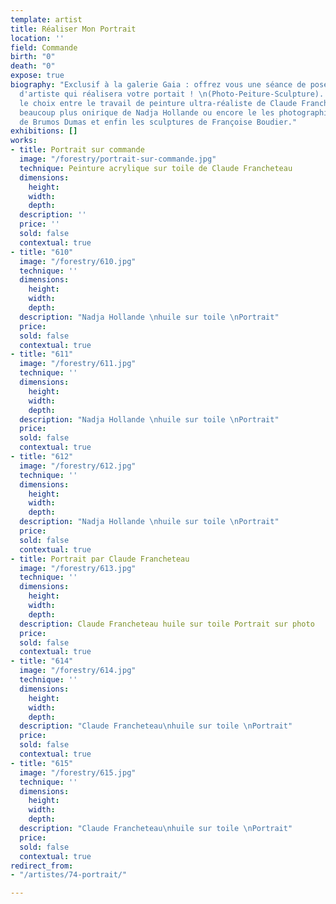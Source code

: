 ```yaml
---
template: artist
title: Réaliser Mon Portrait
location: ''
field: Commande
birth: "0"
death: "0"
expose: true
biography: "Exclusif à la galerie Gaia : offrez vous une séance de pose dans un atelier
  d'artiste qui réalisera votre portait ! \n(Photo-Peiture-Sculpture). \n\nVous avez
  le choix entre le travail de peinture ultra-réaliste de Claude Francheteau, la peinture
  beaucoup plus onirique de Nadja Hollande ou encore le les photographies au sténopé
  de Brumos Dumas et enfin les sculptures de Françoise Boudier."
exhibitions: []
works:
- title: Portrait sur commande
  image: "/forestry/portrait-sur-commande.jpg"
  technique: Peinture acrylique sur toile de Claude Francheteau
  dimensions:
    height: 
    width: 
    depth: 
  description: ''
  price: ''
  sold: false
  contextual: true
- title: "610"
  image: "/forestry/610.jpg"
  technique: ''
  dimensions:
    height: 
    width: 
    depth: 
  description: "Nadja Hollande \nhuile sur toile \nPortrait"
  price: 
  sold: false
  contextual: true
- title: "611"
  image: "/forestry/611.jpg"
  technique: ''
  dimensions:
    height: 
    width: 
    depth: 
  description: "Nadja Hollande \nhuile sur toile \nPortrait"
  price: 
  sold: false
  contextual: true
- title: "612"
  image: "/forestry/612.jpg"
  technique: ''
  dimensions:
    height: 
    width: 
    depth: 
  description: "Nadja Hollande \nhuile sur toile \nPortrait"
  price: 
  sold: false
  contextual: true
- title: Portrait par Claude Francheteau
  image: "/forestry/613.jpg"
  technique: ''
  dimensions:
    height: 
    width: 
    depth: 
  description: Claude Francheteau huile sur toile Portrait sur photo
  price: 
  sold: false
  contextual: true
- title: "614"
  image: "/forestry/614.jpg"
  technique: ''
  dimensions:
    height: 
    width: 
    depth: 
  description: "Claude Francheteau\nhuile sur toile \nPortrait"
  price: 
  sold: false
  contextual: true
- title: "615"
  image: "/forestry/615.jpg"
  technique: ''
  dimensions:
    height: 
    width: 
    depth: 
  description: "Claude Francheteau\nhuile sur toile \nPortrait"
  price: 
  sold: false
  contextual: true
redirect_from:
- "/artistes/74-portrait/"

---
```

